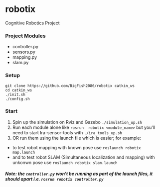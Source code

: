 # robotix

Cognitive Robotics Project

### Project Modules
- controller.py
- sensors.py
- mapping.py
- slam.py

### Setup
```
git clone https://github.com/BigFish2086/robotix catkin_ws
cd catkin_ws
./init.sh
./config.sh
```

### Start
1. Spin up the simulation on Rviz and Gazebo `./simulation_up.sh`
2. Run each module alone like `rosrun  robotix <module_name>` but you'll need to start Ira-sensor-tools with `./ira_tools_up.sh`
3. OR run them using the launch file which is easier; for example: 
- to test robot mapping with known pose use `roslaunch robotix map.launch`
- and to test robot SLAM (Simultaneous localization and mapping) with unkonwn pose use `roslaunch robotix slam.launch`

##### Note: the `controller.py` won't be running as part of the launch files, it should apart i.e. `rosrun robotix controller.py`
